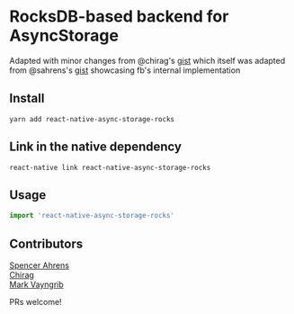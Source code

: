 # RocksDB-based backend for AsyncStorage

Adapted with minor changes from @chirag's [gist](https://gist.github.com/chirag04/6dbe96a039d0bdfd31ec) which itself was adapted from @sahrens's [gist](https://gist.github.com/sahrens/ae3ad0889c608ecd51aa) showcasing fb's internal implementation

## Install

```
yarn add react-native-async-storage-rocks
```

## Link in the native dependency

```
react-native link react-native-async-storage-rocks
```

## Usage

```js
import 'react-native-async-storage-rocks'
```

## Contributors

[Spencer Ahrens](https://github.com/sahrens)  
[Chirag](https://github.com/chirag04)  
[Mark Vayngrib](https://github.com/mvayngrib)  

PRs welcome!
